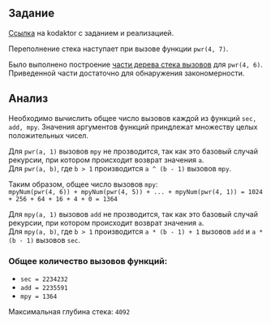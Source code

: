 ## Задание

[Ссылка](https://kodaktor.ru/_func_c8199) на kodaktor с заданием и реализацией.

Переполнение стека наступает при вызове функции `pwr(4, 7)`.  

Было выполнено построение [части дерева стека вызовов](./callstack-tree.txt) для `pwr(4, 6)`.
Приведенной части достаточно для обнаружения закономерности.

## Анализ
Необходимо вычислить общее число вызовов каждой из функций `sec, add, mpy`.
Значения аргументов функций приндлежат множеству целых положительных чисел.

Для `pwr(a, 1)` вызовов `mpy` не прозводится, так как это базовый случай рекурсии, при котором происходит возврат значения `a`.  
Для `pwr(a, b)`, где `b > 1` производится `a ^ (b - 1)` вызовов `mpy`.

Таким образом, общее число вызовов `mpy`:  
`mpyNum(pwr(4, 6)) + mpyNum(pwr(4, 5)) + ... + mpyNum(pwr(4, 1)) = 1024 + 256 + 64 + 16 + 4 + 0 = 1364`

Для `mpy(a, 1)` вызовов `add` не прозводится, так как это базовый случай рекурсии, при котором происходит возврат значения `a`.  
Для `mpy(a, b)`, где `b > 1` производится `a * (b - 1) + 1` вызовов `add` и `a * (b - 1)` вызовов `sec`.

### Общее количество вызовов функций:
* `sec = 2234232`
* `add = 2235591`
* `mpy = 1364`

Максимальная глубина стека: `4092`